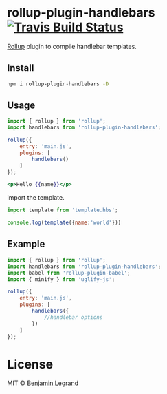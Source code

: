 # rollup-plugin-handlebars [![Travis Build Status][travis-img]][travis]

[travis-img]: https://travis-ci.org/jibhaine/rollup-plugin-handlebars.svg
[travis]: https://travis-ci.org/jibhaine/rollup-plugin-handlebars

[Rollup](https://github.com/rollup/rollup) plugin to compile handlebar templates.

## Install

```sh
npm i rollup-plugin-handlebars -D
```

## Usage

```js
import { rollup } from 'rollup';
import handlebars from 'rollup-plugin-handlebars';

rollup({
	entry: 'main.js',
	plugins: [
		handlebars()
	]
});
```

```mustache
<p>Hello {{name}}</p>
```

import the template.
```js
import template from 'template.hbs';

console.log(template({name:'world'}))
```

## Example

```js
import { rollup } from 'rollup';
import handlebars from 'rollup-plugin-handlebars';
import babel from 'rollup-plugin-babel';
import { minify } from 'uglify-js';

rollup({
	entry: 'main.js',
	plugins: [
		handlebars({
			//handlebar options
		})
	]
});
```

# License

MIT © [Benjamin Legrand](mailto:contact@benjaminlegrand.net)
